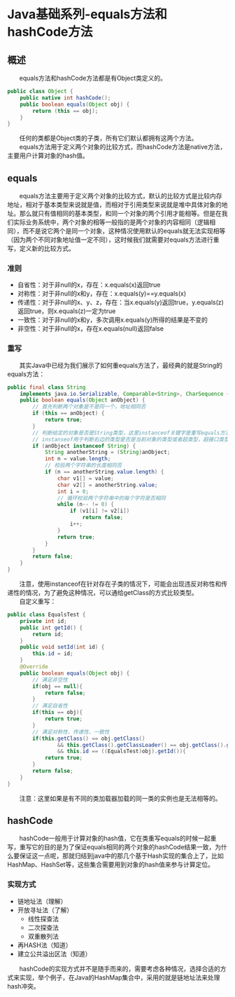 # Java基础系列-equals方法和hashCode方法
## 概述
&#160;&#160;&#160;&#160;&#160;&#160;&#160;equals方法和hashCode方法都是有Object类定义的。
```java
public class Object {
    public native int hashCode();
    public boolean equals(Object obj) {
        return (this == obj);
    }
}
```
&#160;&#160;&#160;&#160;&#160;&#160;&#160;任何的类都是Object类的子类，所有它们默认都拥有这两个方法。  
&#160;&#160;&#160;&#160;&#160;&#160;&#160;equals方法用于定义两个对象的比较方式，而hashCode方法是native方法，主要用户计算对象的hash值。
## equals
&#160;&#160;&#160;&#160;&#160;&#160;&#160;equals方法主要用于定义两个对象的比较方式，默认的比较方式是比较内存地址，相对于基本类型来说就是值，而相对于引用类型来说就是堆中具体对象的地址。那么就只有值相同的基本类型，和同一个对象的两个引用才能相等。但是在我们实际业务系统中，两个对象的相等一般指的是两个对象的内容相同（逻辑相同），而不是说它两个是同一个对象，这种情况使用默认的equals就无法实现相等（因为两个不同对象地址值一定不同），这时候我们就需要对equals方法进行重写，定义新的比较方式。
### 准则
- 自省性：对于非null的x，存在：x.equals(x)返回true
- 对称性：对于非null的x和y，存在：x.equals(y)==y.equals(x)
- 传递性：对于非null的x、y、z，存在：当x.equals(y)返回true，y.equals(z)返回true，则x.equals(z)一定为true
- 一致性：对于非null的x和y，多次调用x.equals(y)所得的结果是不变的
- 非空性：对于非null的x，存在x.equals(null)返回false
### 重写
&#160;&#160;&#160;&#160;&#160;&#160;&#160;其实Java中已经为我们展示了如何重equals方法了，最经典的就是String的equals方法：
```java
public final class String
    implements java.io.Serializable, Comparable<String>, CharSequence {
    public boolean equals(Object anObject) {
        // 首先判断两个对象是不是同一个，地址相同否
        if (this == anObject) {
            return true;
        }
        // 判断给定的对象是否是String类型，这里instanceof关键字是重写equals方法时经常使用的一个关键字
        // instanseof用于判断右边的类型是否是当前对象的类型或者超类型，超接口类型等
        if (anObject instanceof String) {
            String anotherString = (String)anObject;
            int n = value.length;
            // 校验两个字符串的长度相同否
            if (n == anotherString.value.length) {
                char v1[] = value;
                char v2[] = anotherString.value;
                int i = 0;
                // 循环校验两个字符串中的每个字符是否相同
                while (n-- != 0) {
                    if (v1[i] != v2[i])
                        return false;
                    i++;
                }
                return true;
            }
        }
        return false;
    }
}
```
&#160;&#160;&#160;&#160;&#160;&#160;&#160;注意，使用instanceof在针对存在子类的情况下，可能会出现违反对称性和传递性的情况，为了避免这种情况，可以通给getClass的方式比较类型。  
&#160;&#160;&#160;&#160;&#160;&#160;&#160;自定义重写：
```java
public class EqualsTest {
    private int id;
    public int getId() {
        return id;
    }
    public void setId(int id) {
        this.id = id;
    }
    @Override
    public boolean equals(Object obj) {
        // 满足非空性
        if(obj == null){
            return false;
        }
        // 满足自省性
        if(this == obj){
            return true;
        }
        // 满足对称性、传递性、一致性
        if(this.getClass() == obj.getClass()
                && this.getClass().getClassLoader() == obj.getClass().getClassLoader()
                && this.id == ((EqualsTest)obj).getId()){
            return true;
        }
        return false;
    }
}
```
&#160;&#160;&#160;&#160;&#160;&#160;&#160;注意：这里如果是有不同的类加载器加载的同一类的实例也是无法相等的。
## hashCode
&#160;&#160;&#160;&#160;&#160;&#160;&#160;hashCode一般用于计算对象的hash值，它在类重写equals的时候一起重写，重写它的目的是为了保证equals相同的两个对象的hashCode结果一致，为什么要保证这一点呢，那就归结到java中的那几个基于Hash实现的集合上了，比如HashMap、HashSet等，这些集合需要用到对象的hash值来参与计算定位。
### 实现方式
- 链地址法（理解）
- 开放寻址法（了解）
    - 线性探查法
    - 二次探查法
    - 双重散列法
- 再HASH法（知道）
- 建立公共溢出区法（知道）

&#160;&#160;&#160;&#160;&#160;&#160;&#160;hashCode的实现方式并不是随手而来的，需要考虑各种情况，选择合适的方式来实现，举个例子，在Java的HashMap集合中，采用的就是链地址法来处理hash冲突。
